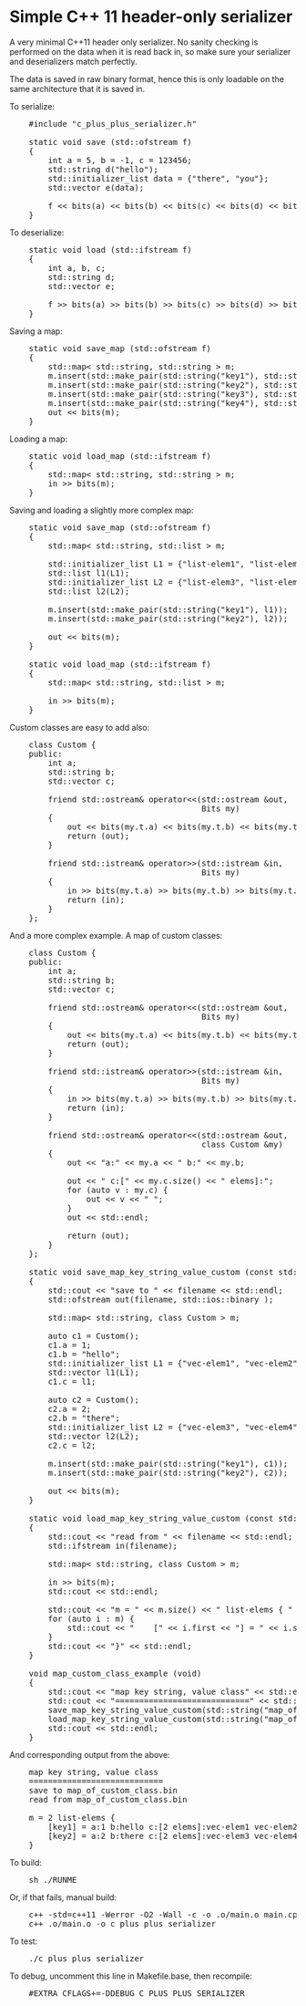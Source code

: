 Simple C++ 11 header-only serializer
====================================

A very minimal C++11 header only serializer. No sanity checking is performed
on the data when it is read back in, so make sure your serializer and 
deserializers match perfectly.

The data is saved in raw binary format, hence this is only loadable on the
same architecture that it is saved in.

To serialize:

<pre>
    #include "c_plus_plus_serializer.h"

    static void save (std::ofstream f)
    {
        int a = 5, b = -1, c = 123456;
        std::string d("hello");
        std::initializer_list<std::string> data = {"there", "you"};
        std::vector<std::string> e(data);

        f << bits(a) << bits(b) << bits(c) << bits(d) << bits(e);
    }
</pre>

To deserialize:

<pre>
    static void load (std::ifstream f)
    {
        int a, b, c;
        std::string d;
        std::vector<std::string> e;

        f >> bits(a) >> bits(b) >> bits(c) >> bits(d) >> bits(e);
    }
</pre>

Saving a map:

<pre>
    static void save_map (std::ofstream f)
    {
        std::map< std::string, std::string > m;
        m.insert(std::make_pair(std::string("key1"), std::string("value1")));
        m.insert(std::make_pair(std::string("key2"), std::string("value2")));
        m.insert(std::make_pair(std::string("key3"), std::string("value3")));
        m.insert(std::make_pair(std::string("key4"), std::string("value4")));
        out << bits(m);
    }
</pre>

Loading a map:

<pre>
    static void load_map (std::ifstream f)
    {
        std::map< std::string, std::string > m;
        in >> bits(m);
    }
</pre>

Saving and loading a slightly more complex map:

<pre>
    static void save_map (std::ofstream f)
    {
        std::map< std::string, std::list<std::string> > m;

        std::initializer_list<std::string> L1 = {"list-elem1", "list-elem2"};
        std::list<std::string> l1(L1);
        std::initializer_list<std::string> L2 = {"list-elem3", "list-elem4"};
        std::list<std::string> l2(L2);

        m.insert(std::make_pair(std::string("key1"), l1));
        m.insert(std::make_pair(std::string("key2"), l2));

        out << bits(m);
    }

    static void load_map (std::ifstream f)
    {
        std::map< std::string, std::list<std::string> > m;

        in >> bits(m);
    }
</pre>

Custom classes are easy to add also:

<pre>
    class Custom {
    public:
        int a;
        std::string b;
        std::vector<std::string> c;

        friend std::ostream& operator<<(std::ostream &out, 
                                        Bits<class Custom & > my)
        {
            out << bits(my.t.a) << bits(my.t.b) << bits(my.t.c);
            return (out);
        }

        friend std::istream& operator>>(std::istream &in, 
                                        Bits<class Custom &> my)
        {
            in >> bits(my.t.a) >> bits(my.t.b) >> bits(my.t.c);
            return (in);
        }
    };
</pre>

And a more complex example. A map of custom classes:

<pre>
    class Custom {
    public:
        int a;
        std::string b;
        std::vector<std::string> c;

        friend std::ostream& operator<<(std::ostream &out, 
                                        Bits<class Custom & > my)
        {
            out << bits(my.t.a) << bits(my.t.b) << bits(my.t.c);
            return (out);
        }

        friend std::istream& operator>>(std::istream &in, 
                                        Bits<class Custom &> my)
        {
            in >> bits(my.t.a) >> bits(my.t.b) >> bits(my.t.c);
            return (in);
        }

        friend std::ostream& operator<<(std::ostream &out, 
                                        class Custom &my)
        {
            out << "a:" << my.a << " b:" << my.b;

            out << " c:[" << my.c.size() << " elems]:";
            for (auto v : my.c) {
                out << v << " ";
            }
            out << std::endl;

            return (out);
        }
    };

    static void save_map_key_string_value_custom (const std::string filename)
    {
        std::cout << "save to " << filename << std::endl;
        std::ofstream out(filename, std::ios::binary );

        std::map< std::string, class Custom > m;

        auto c1 = Custom();
        c1.a = 1;
        c1.b = "hello";
        std::initializer_list<std::string> L1 = {"vec-elem1", "vec-elem2"};
        std::vector<std::string> l1(L1);
        c1.c = l1;

        auto c2 = Custom();
        c2.a = 2;
        c2.b = "there";
        std::initializer_list<std::string> L2 = {"vec-elem3", "vec-elem4"};
        std::vector<std::string> l2(L2);
        c2.c = l2;

        m.insert(std::make_pair(std::string("key1"), c1));
        m.insert(std::make_pair(std::string("key2"), c2));

        out << bits(m);
    }

    static void load_map_key_string_value_custom (const std::string filename)
    {
        std::cout << "read from " << filename << std::endl;
        std::ifstream in(filename);

        std::map< std::string, class Custom > m;

        in >> bits(m);
        std::cout << std::endl;

        std::cout << "m = " << m.size() << " list-elems { " << std::endl;
        for (auto i : m) {
            std::cout << "    [" << i.first << "] = " << i.second;
        }
        std::cout << "}" << std::endl;
    }

    void map_custom_class_example (void)
    {
        std::cout << "map key string, value class" << std::endl;
        std::cout << "============================" << std::endl;
        save_map_key_string_value_custom(std::string("map_of_custom_class.bin"));
        load_map_key_string_value_custom(std::string("map_of_custom_class.bin"));
        std::cout << std::endl;
    }
</pre>

And corresponding output from the above:

<pre>
    map key string, value class
    ============================
    save to map_of_custom_class.bin
    read from map_of_custom_class.bin

    m = 2 list-elems {
        [key1] = a:1 b:hello c:[2 elems]:vec-elem1 vec-elem2
        [key2] = a:2 b:there c:[2 elems]:vec-elem3 vec-elem4
    }
</pre>

To build:

<pre>
    sh ./RUNME
</pre>

Or, if that fails, manual build:

<pre>
    c++ -std=c++11 -Werror -O2 -Wall -c -o .o/main.o main.cpp
    c++ .o/main.o -o c_plus_plus_serializer
</pre>

To test:

<pre>
    ./c_plus_plus_serializer
</pre>

To debug, uncomment this line in Makefile.base, then recompile:

<pre>
    #EXTRA_CFLAGS+=-DDEBUG_C_PLUS_PLUS_SERIALIZER
</pre>
